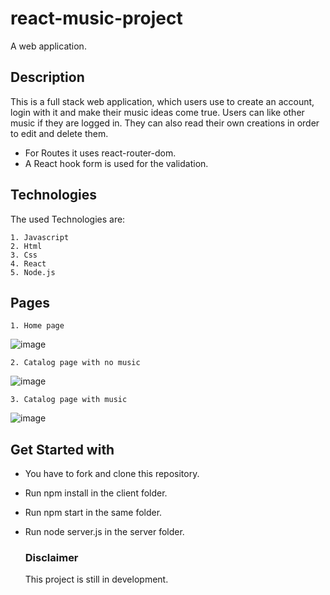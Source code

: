 
# react-music-project
A web application.

## Description
This is a full stack web application, which users use to create an account, login with it and make their music ideas come true. Users can like other music if they are logged in. They can also read their own creations in order to edit and delete them.

- For Routes it uses react-router-dom.
- A React hook form is used for the validation. 

## Technologies
The used Technologies are:

    1. Javascript
    2. Html
    3. Css
    4. React
    5. Node.js

## Pages


    1. Home page 


 ![image](https://user-images.githubusercontent.com/106228555/227710230-7eead2aa-2b8d-45c6-8e7e-550729de2363.png)


    2. Catalog page with no music


![image](https://user-images.githubusercontent.com/106228555/227710105-4173c800-c2a4-4461-94ab-3c3ca46685bd.png)


    3. Catalog page with music


![image](https://user-images.githubusercontent.com/106228555/227710863-ab464a44-2406-4e06-b022-04eb1e9f063a.png)

## Get Started with

- You have to fork and clone this repository.
- Run npm install in the client folder.
- Run npm start in the same folder.
- Run node server.js in the server folder. 
 
    ### Disclaimer 
    This project is still in development.
